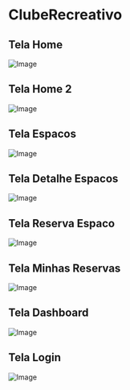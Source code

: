 # ClubeRecreativo

## Tela Home 
![Image](https://github.com/user-attachments/assets/8e69c723-1a36-441e-9748-650836914adb)
<br>

## Tela Home 2
![Image](https://github.com/user-attachments/assets/5ad02792-f5f1-4af2-8694-32da7c29f348)
<br>

## Tela Espacos
![Image](https://github.com/user-attachments/assets/7d1cb8f8-4502-488e-9353-81977a1ac2a6)
<br>

## Tela Detalhe Espacos
![Image](https://github.com/user-attachments/assets/3676a0cc-3460-4e30-b508-ae011504de2f)
<br>

## Tela Reserva Espaco
![Image](https://github.com/user-attachments/assets/cecca276-30ca-4682-b250-6bbe334edd62)
<br>

## Tela Minhas Reservas
![Image](https://github.com/user-attachments/assets/062b2dc4-5204-4acf-99be-2f2475a1ed73)
<br>

## Tela Dashboard
![Image](https://github.com/user-attachments/assets/4d25dbc2-80fb-4d3a-82dc-71ec0169c930)
<br>

## Tela Login 
![Image](https://github.com/user-attachments/assets/2a91b353-7744-4d1e-b475-4d0ca75bb23f)
